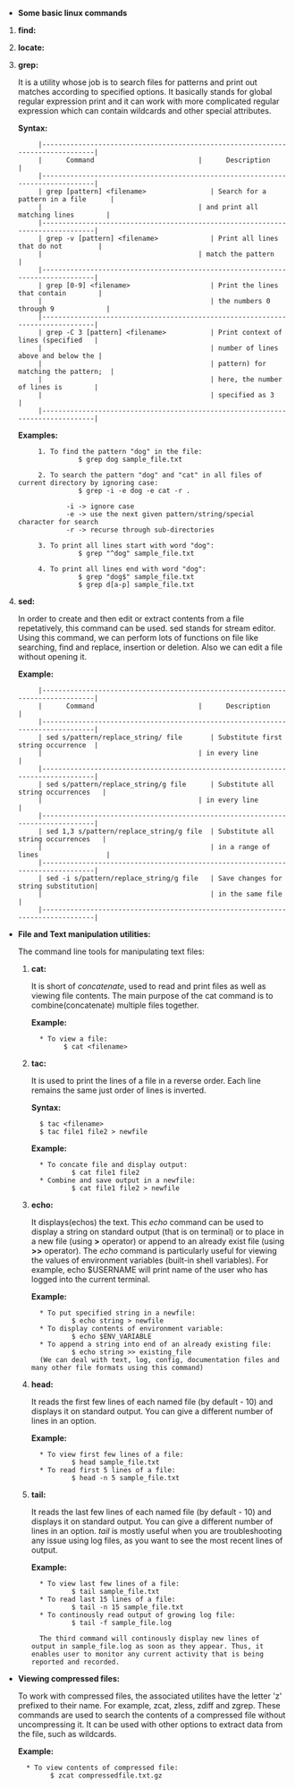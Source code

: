 * **Some basic linux commands**

1. **find:**
2. **locate:**
3. **grep:**
            
      It is a utility whose job is to search files for patterns and print out matches according to specified options. It basically stands for global regular expression print and it can work with more complicated regular expression which can contain wildcards and other special attributes.
      
      **Syntax:**
      
            |--------------------------------------------------------------------------------|
            |      Command	                        |      Description                    |
            |--------------------------------------------------------------------------------|
            | grep [pattern] <filename>                | Search for a pattern in a file      |
            |		                                | and print all matching lines        |
            |--------------------------------------------------------------------------------|
            | grep -v [pattern] <filename>             | Print all lines that do not         |
            |		                                | match the pattern                   |
            |--------------------------------------------------------------------------------|
            | grep [0-9] <filename>                    | Print the lines that contain        |
            |                                          | the numbers 0 through 9             |
            |--------------------------------------------------------------------------------|
            | grep -C 3 [pattern] <filename>           | Print context of lines (specified   |
            |                                          | number of lines above and below the |
            |                                          | pattern) for matching the pattern;  |
            |                                          | here, the number of lines is        |
            |                                          | specified as 3                      |                 
            |--------------------------------------------------------------------------------|
      
      
     **Examples:** 

            1. To find the pattern "dog" in the file:
                      $ grep dog sample_file.txt
                      
            2. To search the pattern "dog" and "cat" in all files of current directory by ignoring case:
                      $ grep -i -e dog -e cat -r .
                
                   -i -> ignore case
                   -e -> use the next given pattern/string/special character for search
                   -r -> recurse through sub-directories
                   
            3. To print all lines start with word "dog":
                      $ grep "^dog" sample_file.txt
                      
            4. To print all lines end with word "dog":
                      $ grep "dog$" sample_file.txt
                      $ grep d[a-p] sample_file.txt     
      
4. **sed:**

      In order to create and then edit or extract contents from a file repetatively, this command can be used. sed stands for stream editor. Using this command, we can perform lots of functions on file like searching, find and replace, insertion or deletion. Also we can edit a file without opening it. 
        
      **Example:**
      
            |--------------------------------------------------------------------------------|
            |      Command	                        |      Description                    |
            |--------------------------------------------------------------------------------|
            | sed s/pattern/replace_string/ file       | Substitute first string occurrence  |
            |		                                | in every line 		      |
            |--------------------------------------------------------------------------------|
            | sed s/pattern/replace_string/g file      | Substitute all string occurrences   |
            |		                                | in every line                       |
            |--------------------------------------------------------------------------------|
            | sed 1,3 s/pattern/replace_string/g file  | Substitute all string occurrences   |
            |                                          | in a range of lines                 |
            |--------------------------------------------------------------------------------|
            | sed -i s/pattern/replace_string/g file   | Save changes for string substitution|
            |                                          | in the same file                    |
            |--------------------------------------------------------------------------------|

* **File and Text manipulation utilities:**
    
   The command line tools for manipulating text files:
    
    
   1. **cat:**
        
        It is short of *concatenate*, used to read and print files as well as viewing file contents. The main purpose of the cat command is to combine(concatenate)
        multiple files together.
     
       **Example:**
            
            * To view a file:
                  $ cat <filename>
       
   2. **tac:**
        
        It is used to print the lines of a file in a reverse order. Each line remains the same just order of lines is inverted.
        
        **Syntax:**
            
            $ tac <filename>
            $ tac file1 file2 > newfile
         
        **Example:**
        
            * To concate file and display output:
                    $ cat file1 file2
            * Combine and save output in a newfile:
                    $ cat file1 file2 > newfile
          
   3. **echo:**
        
        It displays(echos) the text. This *echo* command can be used to display a string on standard output (that is on terminal) or to place in a new file (using **>** operator) or append to an already exist file (using **>>** operator).
        The *echo* command is particularly useful for viewing the values of environment variables (built-in shell variables). For example, echo $USERNAME will print name of the user who has logged into the current terminal. 
        
        **Example:**
        
            * To put specified string in a newfile:
                    $ echo string > newfile
            * To display contents of environment variable:
                    $ echo $ENV_VARIABLE
            * To append a string into end of an already existing file:
                    $ echo string >> existing_file
            (We can deal with text, log, config, documentation files and many other file formats using this command)
       
   4. **head:**

        It reads the first few lines of each named file (by default - 10) and displays it on standard output. You can give a different number of lines in an option.
        
        **Example:**
            
            * To view first few lines of a file:
                    $ head sample_file.txt
            * To read first 5 lines of a file:
                    $ head -n 5 sample_file.txt
   5. **tail:**
            
        It reads the last few lines of each named file (by default - 10) and displays it on standard output. You can give a different number of lines in an option. *tail* is mostly useful when you are troubleshooting any issue using log files, as you want to see the most recent lines of output.
        
        **Example:**
        
            * To view last few lines of a file:
                    $ tail sample_file.txt
            * To read last 15 lines of a file:
                    $ tail -n 15 sample_file.txt
            * To continously read output of growing log file:
                    $ tail -f sample_file.log
            
            The third command will continously display new lines of output in sample_file.log as soon as they appear. Thus, it enables user to monitor any current activity that is being reported and recorded.


* **Viewing compressed files:**
        
        
    To work with compressed files, the associated utilites have the letter 'z' prefixed to their name. For example, zcat, zless, zdiff and zgrep. These commands are used to search the contents of a compressed file without uncompressing it. It can be used with other options to extract data from the file, such as wildcards.
        
     **Example:**
        
        * To view contents of compressed file:
              $ zcat compressedfile.txt.gz
                   
